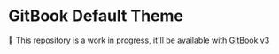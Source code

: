 # GitBook Default Theme

👷 This repository is a work in progress, it'll be available with [GitBook v3](https://github.com/GitbookIO/gitbook/pull/1109)
